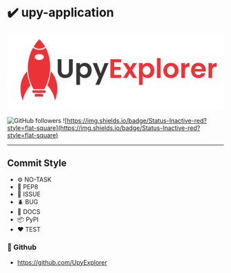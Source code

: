 # ✔️ upy-application
<a href ="http://www.upyexplorer.com" target="_blank"><img src="docs/upy-explorer.png"></a>

![GitHub followers](https://img.shields.io/github/followers/UpyExplorer?label=UpyExplorer&style=flat-square)
![https://img.shields.io/badge/Status-Inactive-red?style=flat-square](https://img.shields.io/badge/Status-Inactive-red?style=flat-square)

---

## Commit Style
- ⚙️ NO-TASK
- 📝 PEP8
- 📌 ISSUE
- 🪲 BUG
- 📘 DOCS
- 📦 PyPI
- ❤️️ TEST

### 🚀 Github

- https://github.com/UpyExplorer
